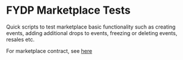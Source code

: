 # FYDP Marketplace Tests
Quick scripts to test marketplace basic functionality such as creating events, adding additional drops to events, freezing or deleting events, resales etc.

For marketplace contract, see [here](https://github.com/keypom/fydp-secondary-market)